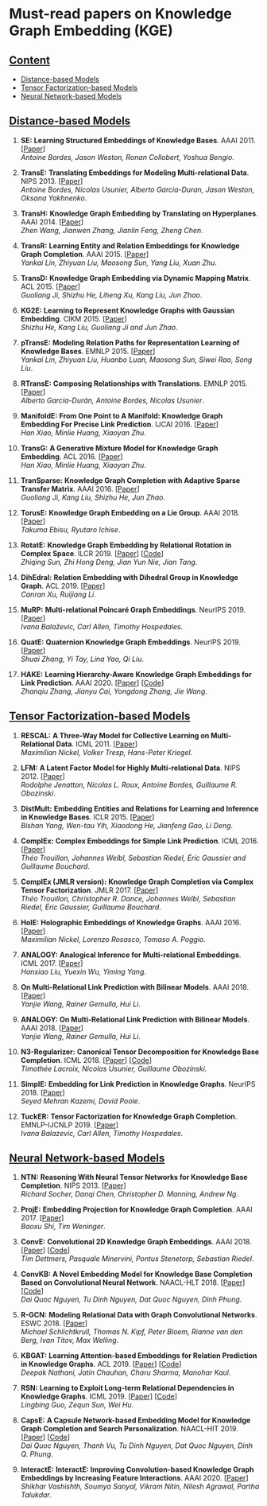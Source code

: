 # Must-read papers on Knowledge Graph Embedding (KGE)

## [Content](#content)
- [Distance-based Models](#content)
- [Tensor Factorization-based Models](#content)
- [Neural Network-based Models](#content)



## [Distance-based Models](#content)
1. **SE:** **Learning Structured Embeddings of Knowledge Bases**. AAAI 2011. [[Paper](https://www.aaai.org/ocs/index.php/AAAI/AAAI11/paper/viewFile/3659/3898)]  
    *Antoine Bordes, Jason Weston, Ronan Collobert, Yoshua Bengio*.

1. **TransE:** **Translating Embeddings for Modeling Multi-relational Data**. NIPS 2013. [[Paper](https://papers.nips.cc/paper/5071-translating-embeddings-for-modeling-multi-relational-data)]  
    *Antoine Bordes, Nicolas Usunier, Alberto Garcia-Duran, Jason Weston, Oksana Yakhnenko*.

1. **TransH:** **Knowledge Graph Embedding by Translating on Hyperplanes**. AAAI 2014. [[Paper](https://www.aaai.org/ocs/index.php/AAAI/AAAI14/paper/view/8531)]  
    *Zhen Wang, Jianwen Zhang, Jianlin Feng, Zheng Chen*.

1. **TransR:** **Learning Entity and Relation Embeddings for Knowledge Graph Completion**. AAAI 2015. [[Paper](https://www.aaai.org/ocs/index.php/AAAI/AAAI15/paper/viewFile/9571/9523)]  
    *Yankai Lin, Zhiyuan Liu, Maosong Sun, Yang Liu, Xuan Zhu*.

1. **TransD:** **Knowledge Graph Embedding via Dynamic Mapping Matrix**. ACL 2015. [[Paper](https://www.aclweb.org/anthology/P15-1067.pdf)]  
    *Guoliang Ji, Shizhu He, Liheng Xu, Kang Liu, Jun Zhao*.

1. **KG2E:** **Learning to Represent Knowledge Graphs with Gaussian Embedding**. CIKM 2015. [[Paper](http://www.nlpr.ia.ac.cn/cip/~liukang/liukangPageFile/Learning%20to%20Represent%20Knowledge%20Graphs%20with%20Gaussian%20Embedding.pdf)]  
    *Shizhu He, Kang Liu, Guoliang Ji and Jun Zhao*.

1. **pTransE:** **Modeling Relation Paths for Representation Learning of Knowledge Bases**. EMNLP 2015. [[Paper](https://www.aclweb.org/anthology/D15-1082/)]  
    *Yankai Lin, Zhiyuan Liu, Huanbo Luan, Maosong Sun, Siwei Rao, Song Liu*.

1. **RTransE:** **Composing Relationships with Translations**. EMNLP 2015. [[Paper](https://www.aclweb.org/anthology/D15-1034.pdf)]  
    *Alberto García-Durán, Antoine Bordes, Nicolas Usunier*.

1. **ManifoldE:** **From One Point to A Manifold: Knowledge Graph Embedding For Precise Link Prediction**. IJCAI 2016. [[Paper](https://arxiv.org/pdf/1512.04792.pdf)]  
    *Han Xiao, Minlie Huang, Xiaoyan Zhu*.

1. **TransG:** **A Generative Mixture Model for Knowledge Graph Embedding**. ACL 2016. [[Paper](https://www.aclweb.org/anthology/P16-1219.pdf)]  
    *Han Xiao, Minlie Huang, Xiaoyan Zhu*.

1. **TranSparse:** **Knowledge Graph Completion with Adaptive Sparse Transfer Matrix**. AAAI 2016. [[Paper](https://www.aaai.org/ocs/index.php/AAAI/AAAI16/paper/view/11982/11693)]  
    *Guoliang Ji, Kang Liu, Shizhu He, Jun Zhao*.

1. **TorusE:** **Knowledge Graph Embedding on a Lie Group**. AAAI 2018. [[Paper](https://aaai.org/ocs/index.php/AAAI/AAAI18/paper/viewFile/16227/15885)]  
    *Takuma Ebisu, Ryutaro Ichise*.

1. **RotatE:** **Knowledge Graph Embedding by Relational Rotation in Complex Space**. ILCR 2019. [[Paper](https://openreview.net/forum?id=HkgEQnRqYQ)]  [[Code](https://github.com/DeepGraphLearning/KnowledgeGraphEmbedding)]  
    *Zhiqing Sun, Zhi Hong Deng, Jian Yun Nie, Jian Tang*.

1. **DihEdral:** **Relation Embedding with Dihedral Group in Knowledge Graph**. ACL 2019. [[Paper](https://arxiv.org/pdf/1906.00687.pdf)]  
    *Canran Xu, Ruijiang Li*.

1. **MuRP:** **Multi-relational Poincaré Graph Embeddings**. NeurIPS 2019. [[Paper](https://papers.nips.cc/paper/8696-multi-relational-poincare-graph-embeddings.pdf)]  
    *Ivana Balaževic, Carl Allen, Timothy Hospedales*.

1. **QuatE:** **Quaternion Knowledge Graph Embeddings**. NeurIPS 2019. [[Paper](https://papers.nips.cc/paper/8541-quaternion-knowledge-graph-embeddings.pdf)]  
    *Shuai Zhang, Yi Tay, Lina Yao, Qi Liu*.

1. **HAKE:** **Learning Hierarchy-Aware Knowledge Graph Embeddings for Link Prediction**. AAAI 2020. [[Paper](https://arxiv.org/abs/1911.09419)] [[Code](https://github.com/MIRALab-USTC/KGE-HAKE)]  
    *Zhanqiu Zhang, Jianyu Cai, Yongdong Zhang, Jie Wang*.

## [Tensor Factorization-based Models](#content)
1. **RESCAL:** **A Three-Way Model for Collective Learning on Multi-Relational Data**. ICML 2011. [[Paper](http://www.icml-2011.org/papers/438_icmlpaper.pdf)]  
    *Maximilian Nickel, Volker Tresp, Hans-Peter Kriegel*.

1. **LFM:** **A Latent Factor Model for Highly Multi-relational Data**. NIPS 2012. [[Paper](http://papers.nips.cc/paper/4744-a-latent-factor-model-for-highly-multi-relational-data.pdf)]  
    *Rodolphe Jenatton, Nicolas L. Roux, Antoine Bordes, Guillaume R. Obozinski*.

1. **DistMult:** **Embedding Entities and Relations for Learning and Inference in Knowledge Bases**. ICLR 2015. [[Paper](https://arxiv.org/abs/1412.6575)]  
    *Bishan Yang, Wen-tau Yih, Xiaodong He, Jianfeng Gao, Li Deng*.

1. **ComplEx:** **Complex Embeddings for Simple Link Prediction**. ICML 2016. [[Paper](http://proceedings.mlr.press/v48/trouillon16.pdf)]  
    *Théo Trouillon, Johannes Welbl, Sebastian Riedel, Éric Gaussier and Guillaume Bouchard*.

1. **ComplEx (JMLR version):** **Knowledge Graph Completion via Complex Tensor Factorization**. JMLR 2017. [[Paper](https://arxiv.org/pdf/1702.06879.pdf)]  
    *Théo Trouillon, Christopher R. Dance, Johannes Welbl, Sebastian Riedel, Éric Gaussier, Guillaume Bouchard*.

1. **HolE:** **Holographic Embeddings of Knowledge Graphs**. AAAI 2016. [[Paper](https://www.aaai.org/ocs/index.php/AAAI/AAAI16/paper/viewFile/12484/11828)]  
    *Maximilian Nickel, Lorenzo Rosasco, Tomaso A. Poggio*.

1. **ANALOGY:** **Analogical Inference for Multi-relational Embeddings**. ICML 2017. [[Paper](https://arxiv.org/pdf/1705.02426.pdf)]  
    *Hanxiao Liu, Yuexin Wu, Yiming Yang*.

1. **On Multi-Relational Link Prediction with Bilinear Models**. AAAI 2018. [[Paper](https://aaai.org/ocs/index.php/AAAI/AAAI18/paper/viewFile/16900/16722)]  
    *Yanjie Wang, Rainer Gemulla, Hui Li*.

1. **ANALOGY:** **On Multi-Relational Link Prediction with Bilinear Models**. AAAI 2018. [[Paper](https://aaai.org/ocs/index.php/AAAI/AAAI18/paper/viewFile/16900/16722)]  
    *Yanjie Wang, Rainer Gemulla, Hui Li*.

1. **N3-Regularizer:** **Canonical Tensor Decomposition for Knowledge Base Completion**. ICML 2018. [[Paper](https://arxiv.org/pdf/1806.07297.pdf)] [[Code](https://github.com/facebookresearch/kbc)]  
    *Timothée Lacroix, Nicolas Usunier, Guillaume Obozinski*.

1. **SimplE:** **Embedding for Link Prediction in Knowledge Graphs**. NeurIPS 2018. [[Paper](https://www.cs.ubc.ca/~poole/papers/Kazemi_Poole_SimplE_NIPS_2018.pdf)]  
    *Seyed Mehran Kazemi, David Poole*.

1. **TuckER:** **Tensor Factorization for Knowledge Graph Completion**. EMNLP-IJCNLP 2019. [[Paper](https://www.aclweb.org/anthology/D19-1522/)]  
    *Ivana Balazevic, Carl Allen, Timothy Hospedales*.

## [Neural Network-based Models](#content)
1. **NTN:** **Reasoning With Neural Tensor Networks for Knowledge Base Completion**. NIPS 2013. [[Paper](http://papers.nips.cc/paper/5028-reasoning-with-neural-tensor-networks-for-knowledge-base-completion.pdf)]  
    *Richard Socher, Danqi Chen, Christopher D. Manning, Andrew Ng*.

1. **ProjE:** **Embedding Projection for Knowledge Graph Completion**. AAAI 2017. [[Paper](https://arxiv.org/pdf/1611.05425.pdf)]  
    *Baoxu Shi, Tim Weninger*.

1. **ConvE:** **Convolutional 2D Knowledge Graph Embeddings**. AAAI 2018. [[Paper](https://aaai.org/ocs/index.php/AAAI/AAAI18/paper/viewFile/17366/15884)] [[Code](https://github.com/TimDettmers/ConvE)]  
    *Tim Dettmers, Pasquale Minervini, Pontus Stenetorp, Sebastian Riedel*.

1. **ConvKB:** **A Novel Embedding Model for Knowledge Base Completion Based on Convolutional Neural Network**. NAACL-HLT 2018. [[Paper](https://www.aclweb.org/anthology/N18-2053/)] [[Code](https://github.com/daiquocnguyen/ConvKB)]  
    *Dai Quoc Nguyen, Tu Dinh Nguyen, Dat Quoc Nguyen, Dinh Phung*.

1. **R-GCN:** **Modeling Relational Data with Graph Convolutional Networks**. ESWC 2018. [[Paper](https://arxiv.org/pdf/1703.06103.pdf)]  
    *Michael Schlichtkrull, Thomas N. Kipf, Peter Bloem, Rianne van den Berg, Ivan Titov, Max Welling*.

1. **KBGAT:** **Learning Attention-based Embeddings for Relation Prediction in Knowledge Graphs**. ACL 2019. [[Paper](https://arxiv.org/pdf/1906.01195.pdf)] [[Code](https://github.com/deepakn97/relationPrediction)]  
    *Deepak Nathani, Jatin Chauhan, Charu Sharma, Manohar Kaul*.

1. **RSN:** **Learning to Exploit Long-term Relational Dependencies in Knowledge Graphs**. ICML 2019. [[Paper](http://proceedings.mlr.press/v97/guo19c/guo19c.pdf)] [[Code](https://github.com/nju-websoft/RSN)]  
    *Lingbing Guo, Zequn Sun, Wei Hu*.

1. **CapsE:** **A Capsule Network-based Embedding Model for Knowledge Graph Completion and Search Personalization**. NAACL-HIT 2019. [[Paper](https://www.aclweb.org/anthology/N19-1226/)] [[Code](https://github.com/daiquocnguyen/CapsE)]  
    *Dai Quoc Nguyen, Thanh Vu, Tu Dinh Nguyen, Dat Quoc Nguyen, Dinh Q. Phung*.

1. **InteractE:** **InteractE: Improving Convolution-based Knowledge Graph Embeddings by Increasing Feature Interactions**. AAAI 2020. [[Paper](https://arxiv.org/pdf/1911.00219.pdf)]    
    *Shikhar Vashishth, Soumya Sanyal, Vikram Nitin, Nilesh Agrawal, Partha Talukdar*.
